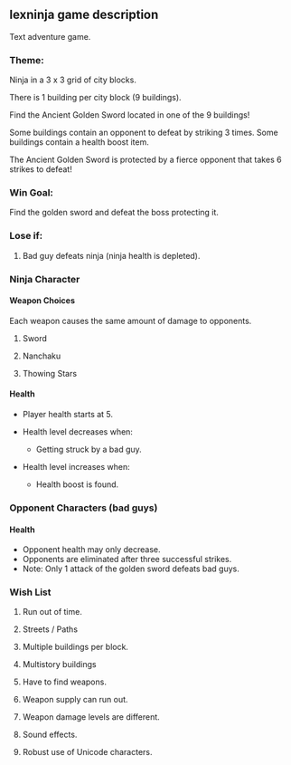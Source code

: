 ## lexninja game description

Text adventure game.

### Theme:

Ninja in a 3 x 3 grid of city blocks.

There is 1 building per city block (9 buildings).

Find the Ancient Golden Sword located in one of the 9 buildings!

Some buildings contain an opponent to defeat by striking 3 times.
Some buildings contain a health boost item.

The Ancient Golden Sword is protected by a fierce opponent that
takes 6 strikes to defeat!

### Win Goal:

Find the golden sword and defeat the boss protecting it.

### Lose if:

1. Bad guy defeats ninja (ninja health is depleted).

### Ninja Character

#### Weapon Choices

Each weapon causes the same amount of damage to opponents.

1. Sword

2. Nanchaku

3. Thowing Stars

#### Health

- Player health starts at 5.

- Health level decreases when:
  - Getting struck by a bad guy.

- Health level increases when:
  - Health boost is found.

### Opponent Characters (bad guys)

#### Health

 - Opponent health may only decrease.
 - Opponents are eliminated after three successful strikes.
 - Note: Only 1 attack of the golden sword defeats bad guys.
 
### Wish List

1. Run out of time.

2. Streets / Paths

3. Multiple buildings per block.

4. Multistory buildings

5. Have to find weapons.

6. Weapon supply can run out.

7. Weapon damage levels are different.

8. Sound effects.

9. Robust use of Unicode characters.
